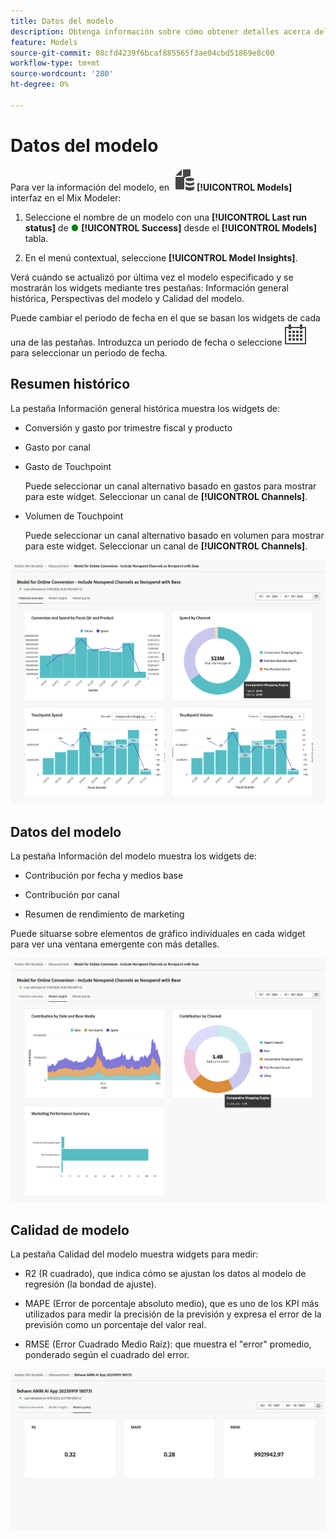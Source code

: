 ```yaml
---
title: Datos del modelo
description: Obtenga información sobre cómo obtener detalles acerca del modelo, como información general histórica, perspectivas del modelo y calidad del modelo en Mix Modeler.
feature: Models
source-git-commit: 08cfd4239f6bcaf885565f3ae04cbd51869e8c00
workflow-type: tm+mt
source-wordcount: '280'
ht-degree: 0%

---
```



# Datos del modelo

Para ver la información del modelo, en ![Modelos](../assets/icons/FileData.svg) **[!UICONTROL Models]** interfaz en el Mix Modeler:

1. Seleccione el nombre de un modelo con una **[!UICONTROL Last run status]** de <span style="color:green">●</span> **[!UICONTROL Success]** desde el **[!UICONTROL Models]** tabla.

1. En el menú contextual, seleccione **[!UICONTROL Model Insights]**.

Verá cuándo se actualizó por última vez el modelo especificado y se mostrarán los widgets mediante tres pestañas: Información general histórica, Perspectivas del modelo y Calidad del modelo.

Puede cambiar el periodo de fecha en el que se basan los widgets de cada una de las pestañas. Introduzca un periodo de fecha o seleccione ![Calendario](../assets/icons/Calendar.svg) para seleccionar un periodo de fecha.


## Resumen histórico

La pestaña Información general histórica muestra los widgets de:

* Conversión y gasto por trimestre fiscal y producto

* Gasto por canal

* Gasto de Touchpoint

  Puede seleccionar un canal alternativo basado en gastos para mostrar para este widget. Seleccionar un canal de **[!UICONTROL Channels]**.

* Volumen de Touchpoint

  Puede seleccionar un canal alternativo basado en volumen para mostrar para este widget. Seleccionar un canal de **[!UICONTROL Channels]**.



![Modelo: información general histórica](../assets/model-historical-overview.png)


## Datos del modelo

La pestaña Información del modelo muestra los widgets de:

* Contribución por fecha y medios base

* Contribución por canal

* Resumen de rendimiento de marketing

Puede situarse sobre elementos de gráfico individuales en cada widget para ver una ventana emergente con más detalles.

![Modelo: perspectivas del modelo](../assets/model-model-insights.png)


## Calidad de modelo

La pestaña Calidad del modelo muestra widgets para medir:

* R2 (R cuadrado), que indica cómo se ajustan los datos al modelo de regresión (la bondad de ajuste).

* MAPE (Error de porcentaje absoluto medio), que es uno de los KPI más utilizados para medir la precisión de la previsión y expresa el error de la previsión como un porcentaje del valor real.

* RMSE (Error Cuadrado Medio Raíz): que muestra el &quot;error&quot; promedio, ponderado según el cuadrado del error.

![Calidad de modelo](../assets/model-quality.png)


